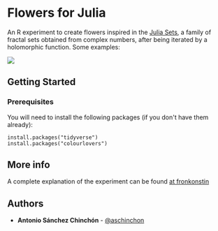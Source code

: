 # Flowers for Julia

An R experiment to create flowers inspired in the [Julia Sets](https://en.wikipedia.org/wiki/Julia_set), a family of fractal sets obtained from complex numbers, after being iterated by a holomorphic function. Some examples:

<img src="https://fronkonstin.com/wp-content/uploads/2018/11/Julia_grid.jpg" style="max-height: 100px; max-width: 100px;" />



## Getting Started

### Prerequisites

You will need to install the following packages (if you don't have them already):

```
install.packages("tidyverse")
install.packages("colourlovers")
```

## More info

A complete explanation of the experiment can be found [at fronkonstin](https://wp.me/p7VZWY-1dN)


## Authors

* **Antonio Sánchez Chinchón** - [@aschinchon](https://twitter.com/aschinchon)

